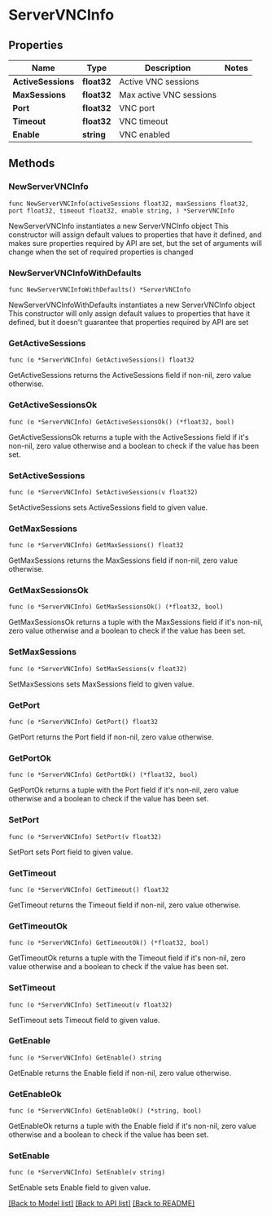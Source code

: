 # ServerVNCInfo

## Properties

Name | Type | Description | Notes
------------ | ------------- | ------------- | -------------
**ActiveSessions** | **float32** | Active VNC sessions | 
**MaxSessions** | **float32** | Max active VNC sessions | 
**Port** | **float32** | VNC port | 
**Timeout** | **float32** | VNC timeout | 
**Enable** | **string** | VNC enabled | 

## Methods

### NewServerVNCInfo

`func NewServerVNCInfo(activeSessions float32, maxSessions float32, port float32, timeout float32, enable string, ) *ServerVNCInfo`

NewServerVNCInfo instantiates a new ServerVNCInfo object
This constructor will assign default values to properties that have it defined,
and makes sure properties required by API are set, but the set of arguments
will change when the set of required properties is changed

### NewServerVNCInfoWithDefaults

`func NewServerVNCInfoWithDefaults() *ServerVNCInfo`

NewServerVNCInfoWithDefaults instantiates a new ServerVNCInfo object
This constructor will only assign default values to properties that have it defined,
but it doesn't guarantee that properties required by API are set

### GetActiveSessions

`func (o *ServerVNCInfo) GetActiveSessions() float32`

GetActiveSessions returns the ActiveSessions field if non-nil, zero value otherwise.

### GetActiveSessionsOk

`func (o *ServerVNCInfo) GetActiveSessionsOk() (*float32, bool)`

GetActiveSessionsOk returns a tuple with the ActiveSessions field if it's non-nil, zero value otherwise
and a boolean to check if the value has been set.

### SetActiveSessions

`func (o *ServerVNCInfo) SetActiveSessions(v float32)`

SetActiveSessions sets ActiveSessions field to given value.


### GetMaxSessions

`func (o *ServerVNCInfo) GetMaxSessions() float32`

GetMaxSessions returns the MaxSessions field if non-nil, zero value otherwise.

### GetMaxSessionsOk

`func (o *ServerVNCInfo) GetMaxSessionsOk() (*float32, bool)`

GetMaxSessionsOk returns a tuple with the MaxSessions field if it's non-nil, zero value otherwise
and a boolean to check if the value has been set.

### SetMaxSessions

`func (o *ServerVNCInfo) SetMaxSessions(v float32)`

SetMaxSessions sets MaxSessions field to given value.


### GetPort

`func (o *ServerVNCInfo) GetPort() float32`

GetPort returns the Port field if non-nil, zero value otherwise.

### GetPortOk

`func (o *ServerVNCInfo) GetPortOk() (*float32, bool)`

GetPortOk returns a tuple with the Port field if it's non-nil, zero value otherwise
and a boolean to check if the value has been set.

### SetPort

`func (o *ServerVNCInfo) SetPort(v float32)`

SetPort sets Port field to given value.


### GetTimeout

`func (o *ServerVNCInfo) GetTimeout() float32`

GetTimeout returns the Timeout field if non-nil, zero value otherwise.

### GetTimeoutOk

`func (o *ServerVNCInfo) GetTimeoutOk() (*float32, bool)`

GetTimeoutOk returns a tuple with the Timeout field if it's non-nil, zero value otherwise
and a boolean to check if the value has been set.

### SetTimeout

`func (o *ServerVNCInfo) SetTimeout(v float32)`

SetTimeout sets Timeout field to given value.


### GetEnable

`func (o *ServerVNCInfo) GetEnable() string`

GetEnable returns the Enable field if non-nil, zero value otherwise.

### GetEnableOk

`func (o *ServerVNCInfo) GetEnableOk() (*string, bool)`

GetEnableOk returns a tuple with the Enable field if it's non-nil, zero value otherwise
and a boolean to check if the value has been set.

### SetEnable

`func (o *ServerVNCInfo) SetEnable(v string)`

SetEnable sets Enable field to given value.



[[Back to Model list]](../README.md#documentation-for-models) [[Back to API list]](../README.md#documentation-for-api-endpoints) [[Back to README]](../README.md)


